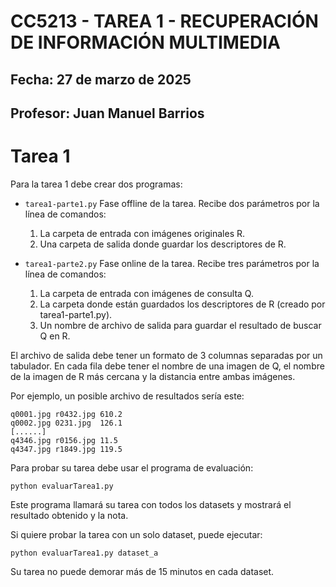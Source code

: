 # CC5213 - TAREA 1 - RECUPERACIÓN DE INFORMACIÓN MULTIMEDIA
## Fecha: 27 de marzo de 2025
## Profesor: Juan Manuel Barrios

# Tarea 1

Para la tarea 1 debe crear dos programas:

* `tarea1-parte1.py`
  Fase offline de la tarea. Recibe dos parámetros por la línea de comandos:
    1. La carpeta de entrada con imágenes originales R.
    2. Una carpeta de salida donde guardar los descriptores de R.

* `tarea1-parte2.py`
  Fase online de la tarea. Recibe tres parámetros por la línea de comandos:
    1. La carpeta de entrada con imágenes de consulta Q.
    2. La carpeta donde están guardados los descriptores de R (creado por tarea1-parte1.py).
    3. Un nombre de archivo de salida para guardar el resultado de buscar Q en R.

El archivo de salida debe tener un formato de 3 columnas separadas por un tabulador. En cada
fila debe tener el nombre de una imagen de Q, el nombre de la imagen de R más cercana y la
distancia entre ambas imágenes.

Por ejemplo, un posible archivo de resultados sería este:

```
q0001.jpg r0432.jpg 610.2
q0002.jpg 0231.jpg  126.1
[......]
q4346.jpg r0156.jpg 11.5
q4347.jpg r1849.jpg 119.5
```

Para probar su tarea debe usar el programa de evaluación:

`python evaluarTarea1.py`

Este programa llamará su tarea con todos los datasets y mostrará el resultado obtenido y la nota.

Si quiere probar la tarea con un solo dataset, puede ejecutar:

`python evaluarTarea1.py dataset_a`

Su tarea no puede demorar más de 15 minutos en cada dataset.
